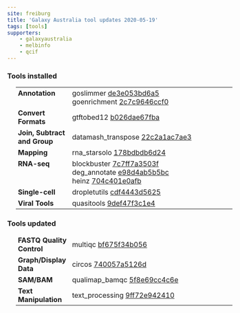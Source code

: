 ```yaml
---
site: freiburg
title: 'Galaxy Australia tool updates 2020-05-19'
tags: [tools]
supporters:
    - galaxyaustralia
    - melbinfo
    - qcif
---
```



<style>
  table {
    width: 100%;
    margin: 10px 20px;
  }
  table th {
    display: none;
  }
  td {
    padding: 3px 5px;
  }
  tr td:nth-child(1) {
    vertical-align: top;
    width: 25%;
  }
</style>

### Tools installed

| Section | Tool |
|---------|-----|
| **Annotation** | goslimmer [de3e053bd6a5](https://toolshed.g2.bx.psu.edu/view/iuc/goslimmer/de3e053bd6a5)<br/>goenrichment [2c7c9646ccf0](https://toolshed.g2.bx.psu.edu/view/iuc/goenrichment/2c7c9646ccf0) |
| **Convert Formats** | gtftobed12 [b026dae67fba](https://toolshed.g2.bx.psu.edu/view/iuc/gtftobed12/b026dae67fba) |
| **Join, Subtract and Group** | datamash_transpose [22c2a1ac7ae3](https://toolshed.g2.bx.psu.edu/view/iuc/datamash_transpose/22c2a1ac7ae3) |
| **Mapping** | rna_starsolo [178bdbdb6d24](https://toolshed.g2.bx.psu.edu/view/iuc/rna_starsolo/178bdbdb6d24) |
| **RNA-seq** | blockbuster [7c7ff7a3503f](https://toolshed.g2.bx.psu.edu/view/rnateam/blockbuster/7c7ff7a3503f)<br/>deg_annotate [e98d4ab5b5bc](https://toolshed.g2.bx.psu.edu/view/iuc/deg_annotate/e98d4ab5b5bc)<br/>heinz [704c401e0afb](https://toolshed.g2.bx.psu.edu/view/iuc/heinz/704c401e0afb) |
| **Single-cell** | dropletutils [cdf4443d5625](https://toolshed.g2.bx.psu.edu/view/iuc/dropletutils/cdf4443d5625) |
| **Viral Tools** | quasitools [9def47f3c1e4](https://toolshed.g2.bx.psu.edu/view/nml/quasitools/9def47f3c1e4) |

### Tools updated

| Section | Tool |
|---------|-----|
| **FASTQ Quality Control** | multiqc [bf675f34b056](https://toolshed.g2.bx.psu.edu/view/iuc/multiqc/bf675f34b056) |
| **Graph/Display Data** | circos [740057a5126d](https://toolshed.g2.bx.psu.edu/view/iuc/circos/740057a5126d) |
| **SAM/BAM** | qualimap_bamqc [5f8e69cc4c6e](https://toolshed.g2.bx.psu.edu/view/iuc/qualimap_bamqc/5f8e69cc4c6e) |
| **Text Manipulation** | text_processing [9ff72e942410](https://toolshed.g2.bx.psu.edu/view/bgruening/text_processing/9ff72e942410) |
